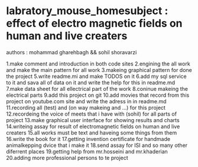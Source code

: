 # labratory_mouse_homesubject : effect of electro magnetic fields on human and live creaters

authors : mohammad gharehbagh && sohil shoravarzi

1.make comment and introduction in both code sites
2.engining the all work and make the main pattern for all work
3.makeing graphical pattern for done the project
5.write readme.mi and make TODOS on it
6.add my sql service to it and sava all of data on it and write the help for this in readme.md
7.make data sheet for all ellectrical part of the work
8.coninue makeing the electrical parts
9.add this project on git 
10.add movies that record from this project on youtube.com site and write the adress in in readme.md
11.recording all (test) and (on way makeing and ...) for this project
12.recordeing the voice of meets that i have with (sohil) for all parts of project
13.make graphical user interface for showing results and charts
14.writeing assay for result of electromagnetic fields on human and live creaters
15.all works must be text and haveing some things from them
16.write the book for it
17.getting invention certificate for handmade animalkepping dvice that i make it
18.send assay for ISI and so many other diferrent places
19.getting help from mr.hosseini and mr.khaderian
20.adding more professional persons to te project